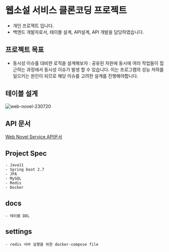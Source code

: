 # 웹소설 서비스 클론코딩 프로젝트
- 개인 프로젝트 입니다.
- 백엔드 개발자로서, 테이블 설계, API설계, API 개발을 담당하였습니다.

## 프로젝트 목표

- 동시성 이슈를 대비한 로직을 설계해보자
: 공유된 자원에 동시에 여러 작업들이 접근하는 과정에서 동시성 이슈가 발생 할 수 있습니다. 이는 프로그램의 성능 저하를 일으키는 원인이 되므로 해당 이슈를 고려한 설계를 진행해야합니다. 

## 테이블 설계
![web-novel-230720](https://github.com/sonb9615/web-novel/assets/50348496/2c167935-c428-47f3-8ad1-f3d57a067392)


## API 문서
[Web Novel Service API문서](https://www.notion.so/rini--/bdaa86b7ef6e42baa966abb2c6c239b3?v=18c0010bc5bb4cfab50d6c7038a3caa5&pvs=4)


## Project Spec
    - Java11
    - Spring boot 2.7
    - JPA
    - MySQL
    - Redis
    - Docker
    
## docs
    - 테이블 DDL
    
## settings
    - redis 서버 실행을 위한 docker-compose file
    
